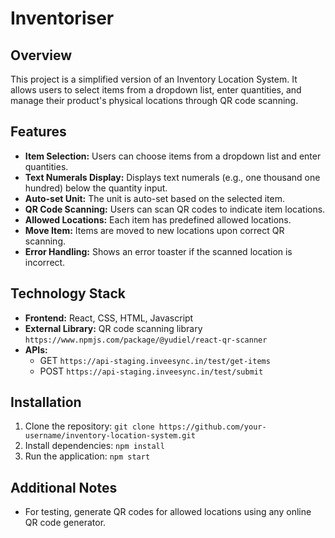 # Inventoriser


## Overview


This project is a simplified version of an Inventory Location System. It allows users to select items from a dropdown list, enter quantities, and manage their product's physical locations through QR code scanning.


## Features


- **Item Selection:** Users can choose items from a dropdown list and enter quantities.
- **Text Numerals Display:** Displays text numerals (e.g., one thousand one hundred) below the quantity input.
- **Auto-set Unit:** The unit is auto-set based on the selected item.
- **QR Code Scanning:** Users can scan QR codes to indicate item locations.
- **Allowed Locations:** Each item has predefined allowed locations.
- **Move Item:** Items are moved to new locations upon correct QR scanning.
- **Error Handling:** Shows an error toaster if the scanned location is incorrect.


## Technology Stack


- **Frontend:** React, CSS, HTML, Javascript 
- **External Library:** QR code scanning library `https://www.npmjs.com/package/@yudiel/react-qr-scanner`
- **APIs:** 
  - GET `https://api-staging.inveesync.in/test/get-items`
  - POST `https://api-staging.inveesync.in/test/submit`


## Installation


1. Clone the repository: `git clone https://github.com/your-username/inventory-location-system.git`
2. Install dependencies: `npm install`
3. Run the application: `npm start`


## Additional Notes


- For testing, generate QR codes for allowed locations using any online QR code generator.